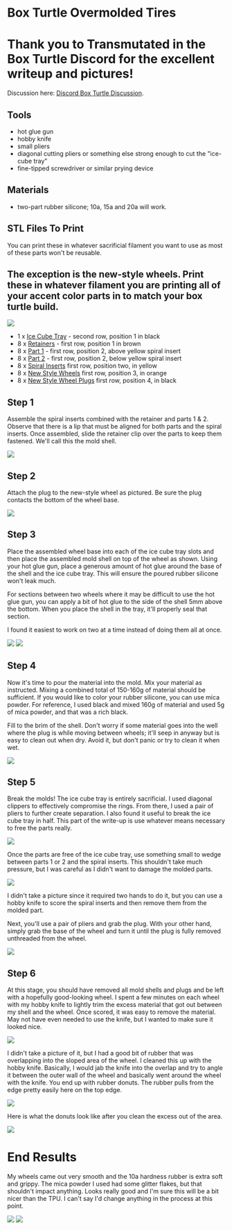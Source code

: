 # Box Turtle Overmolded Tires
# Thank you to Transmutated in the Box Turtle Discord for the excellent writeup and pictures!

Discussion here: [Discord Box Turtle Discussion](https://discord.com/channels/1229586267671629945/1315355814512562242 "Discord Box Turtle discussion").

## Tools
* hot glue gun
* hobby knife
* small pliers
* diagonal cutting pliers or something else strong enough to cut the "ice-cube tray"
* fine-tipped screwdriver or similar prying device

## Materials
* two-part rubber silicone; 10a, 15a and 20a will work.

## STL Files To Print
You can print these in whatever sacrificial filament you want to use as most of these parts won't be reusable. 
## The exception is the new-style wheels. Print these in whatever filament you are printing all of your accent color parts in to match your box turtle build.

![](pics/IMG_5309.JPEG)

* 1 x [Ice Cube Tray](https://cdn.discordapp.com/attachments/1315355814512562242/1315355816831746078/Ice_Cube_Tray.stl?ex=678e7b10&is=678d2990&hm=5b6c16a64cc569ff9cf94ea2770314fcf803e500eb1698bfac7f0a14a485e3f0& "Ice Cube Tray") - second row, position 1 in black
* 8 x [Retainers](https://cdn.discordapp.com/attachments/1315355814512562242/1325889552963080202/Retainer.stl?ex=678e91df&is=678d405f&hm=8db05880b4099054de46a1a0091acf164466db2533991df5311c954cf3777e53& "Retainers") - first row, position 1 in brown
* 8 x [Part 1](https://cdn.discordapp.com/attachments/1315355814512562242/1325889553625645180/Part_1.stl?ex=678e91df&is=678d405f&hm=d3d4f13c34ddfa5e9b3a7ebaab370b6308693cb8d519fb0a90bfd640844c355c& "Part 1") - first row, position 2, above yellow spiral insert
* 8 x [Part 2](https://cdn.discordapp.com/attachments/1315355814512562242/1325889553294168116/Part_2.stl?ex=678e91df&is=678d405f&hm=35d28d737ccca5812f44323f5dd08b73b12edc6cb844ec1e011b7dc4cf0f9e8e& "Part 2") - first row, position 2, below yellow spiral insert
* 8 x [Spiral Inserts](https://cdn.discordapp.com/attachments/1315355814512562242/1325889553965518938/Spiral_Insert.stl?ex=678e91df&is=678d405f&hm=b2931798c314b5436f699fa9e35bf4357c2f034d0f5e26385bbdef4514af9c3a& "Spiral Inserts") first row, position two, in yellow
* 8 x [New Style Wheels](https://cdn.discordapp.com/attachments/1315355814512562242/1315355817717010432/New_Style_Wheel.stl?ex=678e7b11&is=678d2991&hm=a843b86973e516a3869fb125840ec64a09d25e5a3b0e69990adc25953914ab39& "New Style Wheels") first row, position 3, in orange
* 8 x [New Style Wheel Plugs](https://cdn.discordapp.com/attachments/1315355814512562242/1315355817238597733/New_Style_Wheel_Plug.stl?ex=678e7b10&is=678d2990&hm=629d8cb73c5761ce2ce21c2c2846d2caeb26759471e9ac42f5925d58cf3135ef& "New Style Wheel Plugs") first row, position 4, in black

## Step 1
Assemble the spiral inserts combined with the retainer and parts 1 & 2. Observe that there is a lip that must be aligned for both parts and the spiral inserts. Once assembled, slide the retainer clip over the parts to keep them fastened. We'll call this the mold shell.

![](pics/IMG_5310.JPEG)

## Step 2
Attach the plug to the new-style wheel as pictured. Be sure the plug contacts the bottom of the wheel base.

![](pics/IMG_5312.JPEG)

## Step 3
Place the assembled wheel base into each of the ice cube tray slots and then place the assembled mold shell on top of the wheel as shown. Using your hot glue gun, place a generous amount of hot glue around the base of the shell and the ice cube tray. This will ensure the poured rubber silicone won't leak much.

For sections between two wheels where it may be difficult to use the hot glue gun, you can apply a bit of hot glue to the side of the shell 5mm above the bottom. When you place the shell in the tray, it'll properly seal that section.

I found it easiest to work on two at a time instead of doing them all at once.

![](pics/IMG_5314.JPEG)
![](pics/IMG_5315.JPEG)

## Step 4
Now it's time to pour the material into the mold. Mix your material as instructed. Mixing a combined total of 150-160g of material should be sufficient. If you would like to color your rubber silicone, you can use mica powder. For reference, I used black and mixed 160g of material and used 5g of mica powder, and that was a rich black.

Fill to the brim of the shell. Don't worry if some material goes into the well where the plug is while moving between wheels; it'll seep in anyway but is easy to clean out when dry. Avoid it, but don't panic or try to clean it when wet.

![](pics/IMG_5316.JPEG)

## Step 5
Break the molds! The ice cube tray is entirely sacrificial. I used diagonal clippers to effectively compromise the rings. From there, I used a pair of pliers to further create separation. I also found it useful to break the ice cube tray in half. This part of the write-up is use whatever means necessary to free the parts really.

![](pics/IMG_5320.JPEG)

Once the parts are free of the ice cube tray, use something small to wedge between parts 1 or 2 and the spiral inserts. This shouldn't take much pressure, but I was careful as I didn't want to damage the molded parts.

![](pics/IMG_5321.JPEG)

I didn't take a picture since it required two hands to do it, but you can use a hobby knife to score the spiral inserts and then remove them from the molded part.

Next, you'll use a pair of pliers and grab the plug. With your other hand, simply grab the base of the wheel and turn it until the plug is fully removed unthreaded from the wheel.

![](pics/IMG_5322.JPEG)

## Step 6
At this stage, you should have removed all mold shells and plugs and be left with a hopefully good-looking wheel. I spent a few minutes on each wheel with my hobby knife to lightly trim the excess material that got out between my shell and the wheel. Once scored, it was easy to remove the material. May not have even needed to use the knife, but I wanted to make sure it looked nice.

![](pics/IMG_5324.JPEG)

I didn't take a picture of it, but I had a good bit of rubber that was overlapping into the sloped area of the wheel. I cleaned this up with the hobby knife. Basically, I would jab the knife into the overlap and try to angle it between the outer wall of the wheel and basically went around the wheel with the knife. You end up with rubber donuts. The rubber pulls from the edge pretty easily here on the top edge.

![](pics/IMG_5329.JPEG)

Here is what the donuts look like after you clean the excess out of the area.

![](pics/IMG_5328.JPEG)

# End Results
My wheels came out very smooth and the 10a hardness rubber is extra soft and grippy. The mica powder I used had some glitter flakes, but that shouldn't impact anything. Looks really good and I'm sure this will be a bit nicer than the TPU. I can't say I'd change anything in the process at this point.

![](pics/IMG_5325.JPEG)
![](pics/IMG_5326.JPEG)
